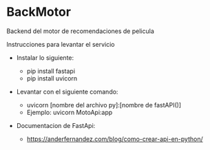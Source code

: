 # BackMotor
 Backend del motor de recomendaciones de pelicula


Instrucciones para levantar el servicio

- Instalar lo siguiente:
    - pip install fastapi
    - pip install uvicorn

- Levantar con el siguiente comando:
    - uvicorn [nombre del archivo py]:[nombre de fastAPI()]
    - Ejemplo: uvicorn MotoApi:app
   
- Documentacion de FastApi:
    - https://anderfernandez.com/blog/como-crear-api-en-python/

